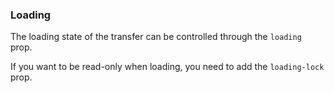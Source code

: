 ### Loading

The loading state of the transfer can be controlled through the `loading` prop.

If you want to be read-only when loading, you need to add the `loading-lock` prop.
